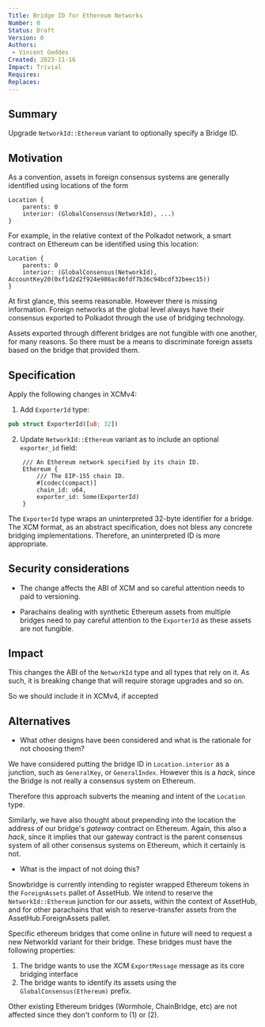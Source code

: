```yaml
---
Title: Bridge ID for Ethereum Networks
Number: 0
Status: Draft
Version: 0
Authors:
 - Vincent Geddes
Created: 2023-11-16
Impact: Trivial
Requires:
Replaces:
---
```


## Summary

Upgrade `NetworkId::Ethereum` variant to optionally specify a Bridge ID.

## Motivation

As a convention, assets in foreign consensus systems are generally identified using locations of the form

```
Location {
    parents: 0
    interior: (GlobalConsensus(NetworkId), ...)
}
```

For example, in the relative context of the Polkadot network, a smart contract on Ethereum can be identified using this location:

```
Location {
    parents: 0
    interior: (GlobalConsensus(NetworkId), AccountKey20(0xf1d2d2f924e986ac86fdf7b36c94bcdf32beec15))
}
```

At first glance, this seems reasonable. However there is missing information. Foreign networks at the global level always have their consensus exported to Polkadot through the use of bridging technology.

Assets exported through different bridges are not fungible with one another, for many reasons. So there must be a means to discriminate foreign assets based on the bridge that provided them.

## Specification

Apply the following changes in XCMv4:

1. Add `ExporterId` type:

```rust
pub struct ExporterId([u8; 32])
```

2. Update `NetworkId::Ethereum` variant as to include an optional `exporter_id` field:

```
	/// An Ethereum network specified by its chain ID.
	Ethereum {
		/// The EIP-155 chain ID.
		#[codec(compact)]
		chain_id: u64,
		exporter_id: Some(ExporterId)
	}
```

The `ExporterId` type wraps an uninterpreted 32-byte identifier for a bridge. The XCM format, as an abstract specification, does not bless any concrete bridging implementations. Therefore, an uninterpreted ID is more appropriate.

## Security considerations

* The change affects the ABI of XCM and so careful attention needs to paid to versioning.

* Parachains dealing with synthetic Ethereum assets from multiple bridges need to pay careful attention to the `ExporterId` as these assets are not fungible.

## Impact

This changes the ABI of the `NetworkId` type and all types that rely on it. As such, it is breaking change that will require storage upgrades and so on.

So we should include it in XCMv4, if accepted

## Alternatives

- What other designs have been considered and what is the rationale for not choosing them?

We have considered putting the bridge ID in `Location.interior` as a junction, such as `GeneralKey`, or `GeneralIndex`. However this is a _hack_, since the Bridge is not really a consensus system on Ethereum.

Therefore this approach subverts the meaning and intent of the `Location` type.

Similarly, we have also thought about prepending into the location the address of our bridge's _gateway_ contract on Ethereum. Again, this also a _hack_, since it implies that our gateway contract is the parent consensus system of all other consensus systems on Ethereum, which it certainly is not.

- What is the impact of not doing this?

Snowbridge is currently intending to register wrapped Ethereum tokens in the `ForeignAssets` pallet of AssetHub. We intend to reserve the `NetworkId::Ethereum` junction for our assets, within the context of AssetHub, and for other parachains that wish to reserve-transfer assets from the AssetHub.ForeignAssets pallet.

Specific ethereum bridges that come online in future will need to request a new NetworkId variant for their bridge. These bridges must have the following properties:
1. The bridge wants to use the XCM `ExportMessage` message as its core bridging interface
2. The bridge wants to identify its assets using the `GlobalConsensus(Ethereum)` prefix.

Other existing Ethereum bridges (Wormhole, ChainBridge, etc) are not affected since they don't conform to (1) or (2).
